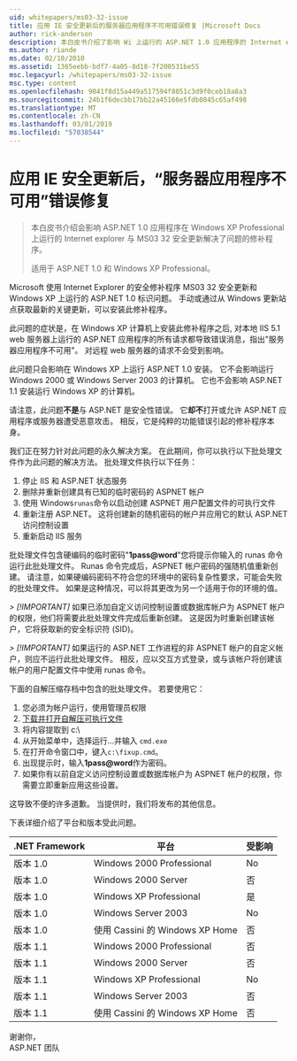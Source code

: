 ```yaml
---
uid: whitepapers/ms03-32-issue
title: 应用 IE 安全更新后的服务器应用程序不可用错误修复 |Microsoft Docs
author: rick-anderson
description: 本白皮书介绍了影响 Wi 上运行的 ASP.NET 1.0 应用程序的 Internet explorer 与 MS03 32 安全更新解决了问题的修补程序...
ms.author: riande
ms.date: 02/10/2010
ms.assetid: 1365eebb-bdf7-4a05-8d18-7f200531be55
msc.legacyurl: /whitepapers/ms03-32-issue
msc.type: content
ms.openlocfilehash: 9041f8d15a449a517594f8051c3d9f0ceb18a8a3
ms.sourcegitcommit: 24b1f6decbb17bb22a45166e5fdb0845c65af498
ms.translationtype: MT
ms.contentlocale: zh-CN
ms.lasthandoff: 03/01/2019
ms.locfileid: "57038544"
---
```

<a name="fix-for-server-application-unavailable-error-after-applying-security-update-for-ie"></a>应用 IE 安全更新后，“服务器应用程序不可用”错误修复
====================
> 本白皮书介绍会影响 ASP.NET 1.0 应用程序在 Windows XP Professional 上运行的 Internet explorer 与 MS03 32 安全更新解决了问题的修补程序。
> 
> 适用于 ASP.NET 1.0 和 Windows XP Professional。


Microsoft 使用 Internet Explorer 的安全修补程序 MS03 32 安全更新和 Windows XP 上运行的 ASP.NET 1.0 标识问题。 手动或通过从 Windows 更新站点获取最新的关键更新，可以安装此修补程序。

此问题的症状是，在 Windows XP 计算机上安装此修补程序之后, 对本地 IIS 5.1 web 服务器上运行的 ASP.NET 应用程序的所有请求都导致错误消息，指出"服务器应用程序不可用"。 对远程 web 服务器的请求不会受到影响。

此问题只会影响在 Windows XP 上运行 ASP.NET 1.0 安装。 它不会影响运行 Windows 2000 或 Windows Server 2003 的计算机。 它也不会影响 ASP.NET 1.1 安装运行 Windows XP 的计算机。

请注意，此问题**不是**与 ASP.NET 是安全性错误。 它**却不**打开或允许 ASP.NET 应用程序或服务器遭受恶意攻击。 相反，它是纯粹的功能错误引起的修补程序本身。

我们正在努力针对此问题的永久解决方案。 在此期间，你可以执行以下批处理文件作为此问题的解决方法。 批处理文件执行以下任务：

1. 停止 IIS 和 ASP.NET 状态服务
2. 删除并重新创建具有已知的临时密码的 ASPNET 帐户
3. 使用 Windows`runas`命令以启动创建 ASPNET 用户配置文件的可执行文件
4. 重新注册 ASP.NET。 这将创建新的随机密码的帐户并应用它的默认 ASP.NET 访问控制设置
5. 重新启动 IIS 服务

批处理文件包含硬编码的临时密码"<strong>1pass\@word</strong>"您将提示你输入的 runas 命令运行此批处理文件。 Runas 命令完成后，ASPNET 帐户密码的强随机值重新创建。 请注意，如果硬编码密码不符合您的环境中的密码复杂性要求，可能会失败的批处理文件。 如果是这种情况，可以将其更改为另一个适用于你的环境的值。

*> [!IMPORTANT]* 如果已添加自定义访问控制设置或数据库帐户为 ASPNET 帐户的权限，他们将需要此批处理文件完成后重新创建。 这是因为时重新创建该帐户，它将获取新的安全标识符 (SID)。

*> [!IMPORTANT]* 如果运行的 ASP.NET 工作进程的非 ASPNET 帐户的自定义帐户，则应不运行此批处理文件。 相反，应以交互方式登录，或与该帐户将创建该帐户的用户配置文件中使用 runas 命令。

下面的自解压缩存档中包含的批处理文件。 若要使用它：

1. 您必须为帐户运行，使用管理员权限
2. [下载并打开自解压可执行文件](ms03-32-issue/_static/fixup1.exe)
3. 将内容提取到 c:\
4. 从开始菜单中，选择运行...并输入 `cmd.exe`
5. 在打开命令窗口中，键入`c:\fixup.cmd`。
6. 出现提示时，输入<strong>1pass\@word</strong>作为密码。
7. 如果你有以前自定义访问控制设置或数据库帐户为 ASPNET 帐户的权限，你需要立即重新应用这些设置。

这导致不便的许多道歉。 当提供时，我们将发布的其他信息。

下表详细介绍了平台和版本受此问题。

| .NET Framework | 平台 | 受影响 |
| --- | --- | --- |
| 版本 1.0 | Windows 2000 Professional | No |
| 版本 1.0 | Windows 2000 Server | 否 |
| 版本 1.0 | Windows XP Professional | 是 |
| 版本 1.0 | Windows Server 2003 | No |
| 版本 1.0 | 使用 Cassini 的 Windows XP Home | 否 |
| 版本 1.1 | Windows 2000 Professional | 否 |
| 版本 1.1 | Windows 2000 Server | 否 |
| 版本 1.1 | Windows XP Professional | No |
| 版本 1.1 | Windows Server 2003 | 否 |
| 版本 1.1 | 使用 Cassini 的 Windows XP Home | 否 |

谢谢你，   
 ASP.NET 团队
